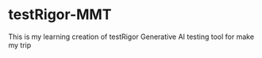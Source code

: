 # testRigor-MMT
This is my learning creation of testRigor Generative AI testing tool for make my trip
